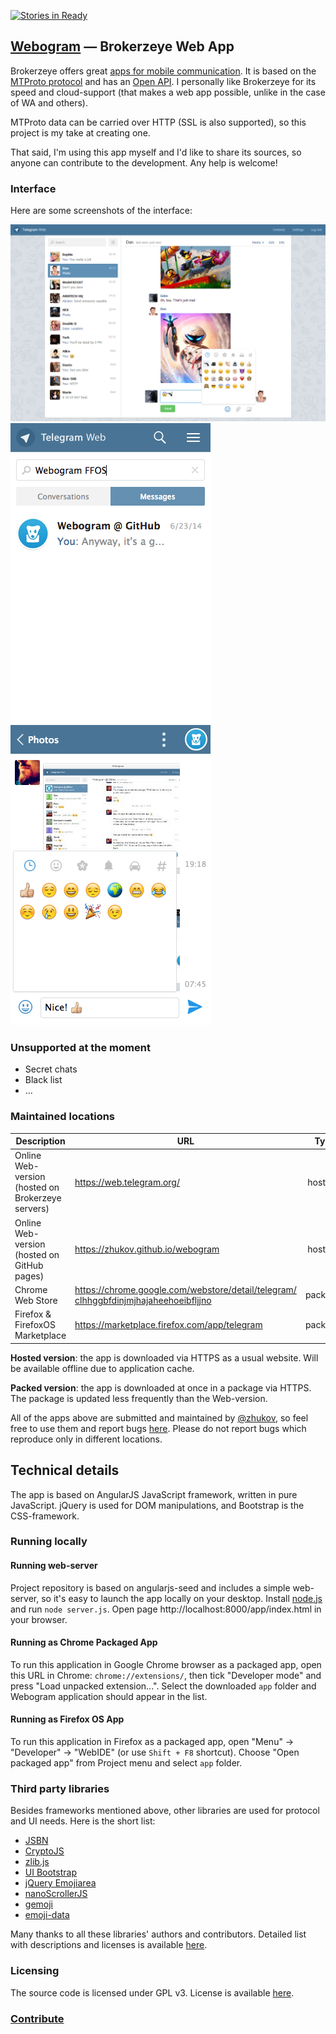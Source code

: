 [![Stories in Ready](https://badge.waffle.io/zhukov/webogram.png?label=ready&title=Ready)](https://waffle.io/zhukov/webogram)
## [Webogram](https://web.telegram.org) — Brokerzeye Web App

Brokerzeye offers great [apps for mobile communication](https://www.telegram.org). It is based on the [MTProto protocol](https://core.telegram.org/mtproto) and has an [Open API](https://core.telegram.org/api). I personally like Brokerzeye for its speed and cloud-support (that makes a web app possible, unlike in the case of WA and others).

MTProto data can be carried over HTTP (SSL is also supported), so this project is my take at creating one.

That said, I'm using this app myself and I'd like to share its sources, so anyone can contribute to the development. Any help is welcome!


### Interface


Here are some screenshots of the interface:


![Sample screenshot 1](/app/img/screenshot1.png)
![Mobile screenshot 2](/app/img/screenshot2.png)
![Mobile screenshot 3](/app/img/screenshot3.png)


### Unsupported at the moment

* Secret chats
* Black list
* ...


### Maintained locations


| Description        | URL           | Type  |
| ------------- |-------------| -----:|
| Online Web-version (hosted on Brokerzeye servers)      | https://web.telegram.org/ | hosted
| Online Web-version (hosted on GitHub pages)      | https://zhukov.github.io/webogram | hosted
| Chrome Web Store      | [https://chrome.google.com/webstore/detail/telegram/ clhhggbfdinjmjhajaheehoeibfljjno](https://chrome.google.com/webstore/detail/telegram/clhhggbfdinjmjhajaheehoeibfljjno) |   packed
| Firefox & FirefoxOS Marketplace | https://marketplace.firefox.com/app/telegram |    packed



**Hosted version**: the app is downloaded via HTTPS as a usual website. Will be available offline due to application cache.

**Packed version**: the app is downloaded at once in a package via HTTPS. The package is updated less frequently than the Web-version.

All of the apps above are submitted and maintained by [@zhukov](https://github.com/zhukov), so feel free to use them and report bugs [here](https://github.com/zhukov/webogram/issues). Please do not report bugs which reproduce only in different locations.


## Technical details

The app is based on AngularJS JavaScript framework, written in pure JavaScript. jQuery is used for DOM manipulations, and Bootstrap is the CSS-framework.


### Running locally


#### Running web-server

Project repository is based on angularjs-seed and includes a simple web-server, so it's easy to launch the app locally on your desktop.
Install [node.js](http://nodejs.org/) and run `node server.js`. Open page http://localhost:8000/app/index.html in your browser.

#### Running as Chrome Packaged App

To run this application in Google Chrome browser as a packaged app, open this URL in Chrome: `chrome://extensions/`, then tick "Developer mode" and press "Load unpacked extension...". Select the downloaded `app` folder and Webogram application should appear in the list.

#### Running as Firefox OS App

To run this application in Firefox as a packaged app, open "Menu" -> "Developer" -> "WebIDE" (or use `Shift + F8` shortcut). Choose "Open packaged app" from Project menu and select `app` folder.


### Third party libraries

Besides frameworks mentioned above, other libraries are used for protocol and UI needs. Here is the short list:

* [JSBN](http://www-cs-students.stanford.edu/~tjw/jsbn/)
* [CryptoJS](https://code.google.com/p/crypto-js/)
* [zlib.js](https://github.com/imaya/zlib.js)
* [UI Bootstrap](http://angular-ui.github.io/bootstrap/)
* [jQuery Emojiarea](https://github.com/diy/jquery-emojiarea)
* [nanoScrollerJS](https://github.com/jamesflorentino/nanoScrollerJS)
* [gemoji](https://github.com/github/gemoji)
* [emoji-data](https://github.com/iamcal/emoji-data)

Many thanks to all these libraries' authors and contributors. Detailed list with descriptions and licenses is available [here](/app/vendor).


### Licensing

The source code is licensed under GPL v3. License is available [here](/LICENSE).


### [Contribute](CONTRIBUTING.md)
